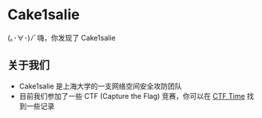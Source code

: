 # Cake1salie

(｡･∀･)ﾉﾞ嗨，你发现了 Cake1salie

## 关于我们

- Cake1salie 是上海大学的一支网络空间安全攻防团队
- 目前我们参加了一些 CTF (Capture the Flag) 竞赛，你可以在 [CTF Time](https://ctftime.org/team/175529) 找到一些记录
